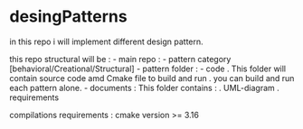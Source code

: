 # desingPatterns
in this repo i will implement different design pattern.

this repo structural will be : 
	- main repo : 
		- pattern category [behavioral/Creational/Structural]
			- pattern folder : 
				- code 
					. This folder will contain source code amd Cmake file to build and run
					. you can build and run each pattern alone.
				- documents : 
					This folder contains :
						. UML-diagram
						. requirements


compilations requirements :
	cmake version >= 3.16
	
					
